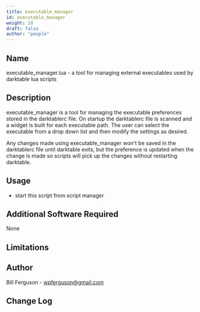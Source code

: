 ```yaml
---
title: executable_manager
id: executable_manager
weight: 10
draft: false
author: "people"
---
```


## Name

executable_manager.lua - a tool for managing external executables used by darktable lua scripts

## Description

executable_manager is a tool for managing the executable preferences stored in the darktablerc file.
On startup the darktablerc file is scanned and a widget is built for each executable path.  The user
can select the executable from a drop down list and then modify the settings as desired.

Any changes made using executable_manager won't be saved in the darktablerc file until darktable exits, but
the preference is updated when the change is made so scripts will pick up the changes without restarting
darktable.

## Usage

* start this script from script manager

## Additional Software Required

None

## Limitations


## Author

Bill Ferguson - wpferguson@gmail.com

## Change Log

